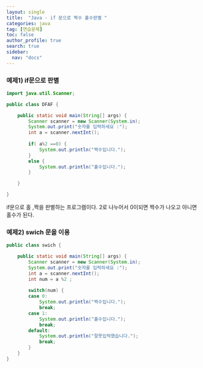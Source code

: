 ```yaml
---
layout: single
title:  "Java - if 문으로 짝수 홀수판별 "
categories: java
tag: [연습문제]
toc: false
author_profile: true
search: true
sidebar:
  nav: "docs"
---
```




### 예제1) if문으로 판별

```java
import java.util.Scanner;

public class DFAF {

	public static void main(String[] args) {
		Scanner scanner = new Scanner(System.in);
		System.out.print("숫자를 입력하세요 :");
		int a = scanner.nextInt();
		
		if( a%2 ==0) {
			System.out.println("짝수입니다.");
		}
		else {
			System.out.println("홀수입니다.");
		}

	}

}
```

if문으로 홀 ,짝을 판별하는 프로그램이다.
2로 나누어서 0이되면 짝수가 나오고 아니면 홀수가 된다.





### 예제2) swich 문을 이용

```java
public class swich {

	public static void main(String[] args) {
		Scanner scanner = new Scanner(System.in);
		System.out.print("숫자를 입력하세요 :");
		int a = scanner.nextInt();
		int num = a %2 ;
		
		switch(num) {
		case 0:
			System.out.println("짝수입니다.");
			break;
		case 1:
			System.out.println("홀수입니다.");
			break;
		default:
			System.out.println("잘못입력했습니다.");
			break;		
		}
	}
}

```
